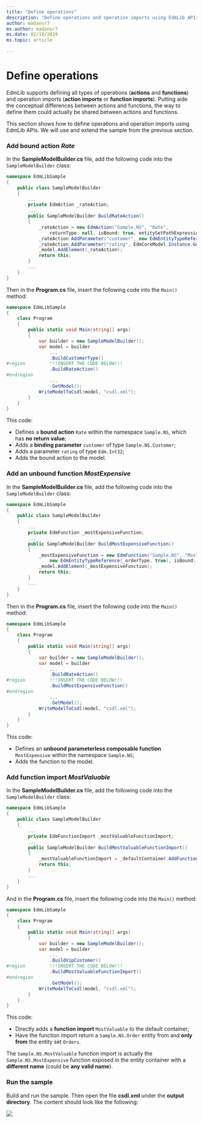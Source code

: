 ```yaml
---
title: "Define operations"
description: "Define operations and operation imports using EdmLib APIs"
author: madansr7
ms.author: madansr7
ms.date: 02/19/2019
ms.topic: article
 
---
```

# Define operations

EdmLib supports defining all types of operations (**actions** and **functions**) and operation imports (**action imports** or **function imports**). Putting aide the conceptual differences between actions and functions, the way to define them could actually be shared between actions and functions.

This section shows how to define operations and operation imports using EdmLib APIs. We will use and extend the sample from the previous section.

### Add bound action *Rate*
In the **SampleModelBuilder.cs** file, add the following code into the `SampleModelBuilder` class:

```C#
namespace EdmLibSample
{
    public class SampleModelBuilder
    {
        ...
        private EdmAction _rateAction;
        ...
        public SampleModelBuilder BuildRateAction()
        {
            _rateAction = new EdmAction("Sample.NS", "Rate",
                returnType: null, isBound: true, entitySetPathExpression: null);
            _rateAction.AddParameter("customer", new EdmEntityTypeReference(_customerType, false));
            _rateAction.AddParameter("rating", EdmCoreModel.Instance.GetInt32(false));
            _model.AddElement(_rateAction);
            return this;
        }
        ...
    }
}
```

Then in the **Program.cs** file, insert the following code into the `Main()` method:

```C#
namespace EdmLibSample
{
    class Program
    {
        public static void Main(string[] args)
        {
            var builder = new SampleModelBuilder();
            var model = builder
                ...
                .BuildCustomerType()
#region         !!!INSERT THE CODE BELOW!!!
                .BuildRateAction()
#endregion
                ...
                .GetModel();
            WriteModelToCsdl(model, "csdl.xml");
        }
    }
}
```

This code:

- Defines a **bound action** `Rate` within the namespace `Sample.NS`, which has **no return value**;
- Adds a **binding parameter** `customer` of type `Sample.NS.Customer`;
- Adds a parameter `rating` of type `Edm.Int32`;
- Adds the bound action to the model.

### Add an unbound function *MostExpensive*
In the **SampleModelBuilder.cs** file, add the following code into the `SampleModelBuilder` class:

```C#
namespace EdmLibSample
{
    public class SampleModelBuilder
    {
        ...
        private EdmFunction _mostExpensiveFunction;
        ...
        public SampleModelBuilder BuildMostExpensiveFunction()
        {
            _mostExpensiveFunction = new EdmFunction("Sample.NS", "MostExpensive",
                new EdmEntityTypeReference(_orderType, true), isBound: false, entitySetPathExpression: null, isComposable: true);
            _model.AddElement(_mostExpensiveFunction);
            return this;
        }
        ...
    }
}
```

Then in the **Program.cs** file, insert the following code into the `Main()` method:

```C#
namespace EdmLibSample
{
    class Program
    {
        public static void Main(string[] args)
        {
            var builder = new SampleModelBuilder();
            var model = builder
                ...
                .BuildRateAction()
#region         !!!INSERT THE CODE BELOW!!!
                .BuildMostExpensiveFunction()
#endregion
                ...
                .GetModel();
            WriteModelToCsdl(model, "csdl.xml");
        }
    }
}
```

This code:

- Defines an **unbound parameterless composable function** `MostExpensive` within the namespace `Sample.NS`;
- Adds the function to the model.

### Add function import *MostValuable*
In the **SampleModelBuilder.cs** file, add the following code into the `SampleModelBuilder` class:

```C#
namespace EdmLibSample
{
    public class SampleModelBuilder
    {
        ...
        private EdmFunctionImport _mostValuableFunctionImport;
        ...
        public SampleModelBuilder BuildMostValuableFunctionImport()
        {
            _mostValuableFunctionImport = _defaultContainer.AddFunctionImport("MostValuable", _mostExpensiveFunction, new EdmPathExpression("Orders"));
            return this;
        }
        ...
    }
}
```

And in the **Program.cs** file, insert the following code into the `Main()` method:

```C#
namespace EdmLibSample
{
    class Program
    {
        public static void Main(string[] args)
        {
            var builder = new SampleModelBuilder();
            var model = builder
                ...
                .BuildVipCustomer()
#region         !!!INSERT THE CODE BELOW!!!
                .BuildMostValuableFunctionImport()
#endregion
                .GetModel();
            WriteModelToCsdl(model, "csdl.xml");
        }
    }
}
```

This code:

- Directly adds a **function import** `MostValuable` to the default container;
- Have the function import return a `Sample.NS.Order` entity from and **only from** the entity set `Orders`.
 
The `Sample.NS.MostValuable` function import is actually the `Sample.NS.MostExpensive` function exposed in the entity container with a **different name** (could be **any valid name**).

### Run the sample
Build and run the sample. Then open the file **csdl.xml** under the **output directory**. The content should look like the following:

![](/odata/assets/2015-04-20-csdl.png)

